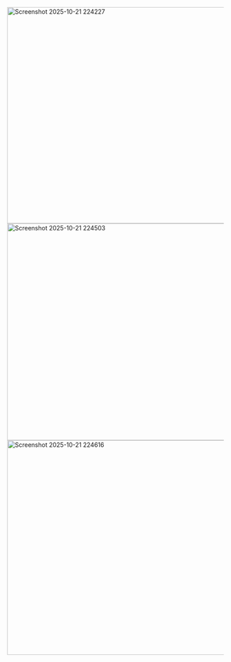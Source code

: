 <img width="672" height="502" alt="Screenshot 2025-10-21 224227" src="https://github.com/user-attachments/assets/6110bf53-bfde-463b-8787-de49c7e312c4" />




<img width="679" height="503" alt="Screenshot 2025-10-21 224503" src="https://github.com/user-attachments/assets/7a649123-dfba-4d39-ac1e-a0a3b1835688" />




<img width="670" height="498" alt="Screenshot 2025-10-21 224616" src="https://github.com/user-attachments/assets/473f6916-d582-4d97-9f80-6821253cb509" />
